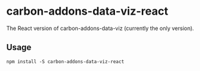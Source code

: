 # carbon-addons-data-viz-react

The React version of carbon-addons-data-viz (currently the only version).

## Usage

`npm install -S carbon-addons-data-viz-react`
